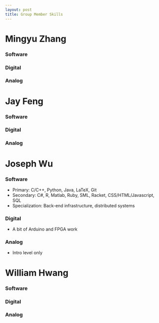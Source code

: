 ```yaml
---
layout: post
title: Group Member Skills
---
```

# Mingyu Zhang
### Software

### Digital

### Analog

# Jay Feng
### Software

### Digital

### Analog

# Joseph Wu
### Software
* Primary: C/C++, Python, Java, LaTeX, Git
* Secondary: C#, R, Matlab, Ruby, SML, Racket, CSS/HTML/Javascript, SQL
* Specialization: Back-end infrastructure, distributed systems

### Digital
* A bit of Arduino and FPGA work

### Analog
* Intro level only

# William Hwang
### Software

### Digital

### Analog
